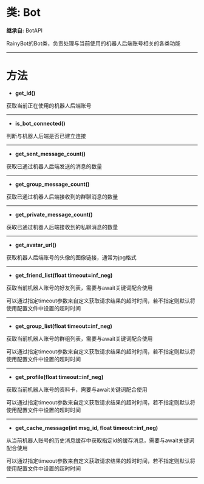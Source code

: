 # 类: Bot  
  
**继承自:** BotAPI  
  
RainyBot的Bot类，负责处理与当前使用的机器人后端账号相关的各类功能  
  
---  
  
# 方法 
  
- **get_id()**  
  
获取当前正在使用的机器人后端账号  
  
---  
  
- **is_bot_connected()**  
  
判断与机器人后端是否已建立连接  
  
---  
  
- **get_sent_message_count()**  
  
获取已通过机器人后端发送的消息的数量  
  
---  
  
- **get_group_message_count()**  
  
获取已通过机器人后端接收到的群聊消息的数量  
  
---  
  
- **get_private_message_count()**  
  
获取已通过机器人后端接收到的私聊消息的数量  
  
---  
  
- **get_avatar_url()**  
  
获取机器人后端账号的头像的图像链接，通常为jpg格式  
  
---  
  
- **get_friend_list(float timeout=inf_neg)**  
  
获取当前机器人账号的好友列表，需要与await关键词配合使用   
  
可以通过指定timeout参数来自定义获取请求结果的超时时间，若不指定则默认将使用配置文件中设置的超时时间  
  
---  
  
- **get_group_list(float timeout=inf_neg)**  
  
获取当前机器人账号的群组列表，需要与await关键词配合使用   
  
可以通过指定timeout参数来自定义获取请求结果的超时时间，若不指定则默认将使用配置文件中设置的超时时间  
  
---  
  
- **get_profile(float timeout=inf_neg)**  
  
获取当前机器人账号的资料卡，需要与await关键词配合使用   
  
可以通过指定timeout参数来自定义获取请求结果的超时时间，若不指定则默认将使用配置文件中设置的超时时间  
  
---  
  
- **get_cache_message(int msg_id, float timeout=inf_neg)**  
  
从当前机器人账号的历史消息缓存中获取指定id的缓存消息，需要与await关键词配合使用   
  
可以通过指定timeout参数来自定义获取请求结果的超时时间，若不指定则默认将使用配置文件中设置的超时时间  
  
---  
  

